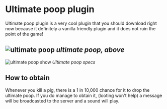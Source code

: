 # Ultimate poop plugin

Ultimate poop plugin is a very cool plugin that you should download right now because it definitely a vanilla friendly plugin and it does not ruin the point of the game!

![ultimate poop](https://i.ibb.co/tMPbTdL/2021-07-17-19-16-25.png)
*ultimate poop, above*
---
![ultimate poop show](https://i.ibb.co/s6w5gJC/2021-07-17.png)
*Ultimate poop specs*

## How to obtain
Whenever you kill a pig, there is a 1 in 10,000 chance for it to drop the ultimate poop. If you do manage to obtain it, (looting won't help) a message will be broadcasted to the server and a sound will play.